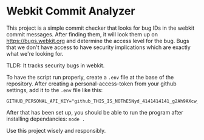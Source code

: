 # Webkit Commit Analyzer

This project is a simple commit checker that looks for bug IDs in the webkit commit messages. After finding them, it will look them up on <https://bugs.webkit.org> and determine the access level for the bug. Bugs that we don't have access to have security implications which are exactly what we're looking for.

TLDR: It tracks security bugs in webkit.

To have the script run properly, create a `.env` file at the base of the repository. After creating a personal-access-token from your github settings, add it to the `.env` file like this:

```env
GITHUB_PERSONAL_API_KEY="github_THIS_IS_NOThE5Nyd_4141414141_g2Ah9AXcw_YOUR_TOKEN_iviL5YYBXGOUySSEdJ5"
```

After that has been set up, you should be able to run the program after installing dependancies: `node .`

Use this project wisely and responsibly.
